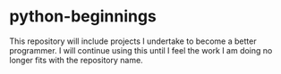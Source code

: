 # python-beginnings
This repository will include projects I undertake to become a better programmer. I will continue using this until I feel the work I am doing no longer fits with the repository name.
